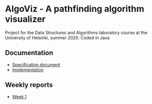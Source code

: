 # AlgoViz - A pathfinding algorithm visualizer
Project for the Data Structures and Algorithms laboratory course at the University of Helsinki, summer 2020. 
Coded in Java

## Documentation
- [Specification document](documentation/specifications.md)
- [Implementation](documentation/implementation.md)

## Weekly reports
- [Week 1](documentation/weeklyreports/week1.md)

